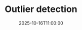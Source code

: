 ---
type: lecture
date: 2025-10-16T11:00:00
title: "Outlier detection"
lecture_type: Lecture
thumbnail: /static_files/presentations/lec.jpg
links:
- url: https://github.com/data-mining-UniPI/teaching25/tree/lectures/anomaly%20detection
  name: slides
hide_from_announcments: true
---